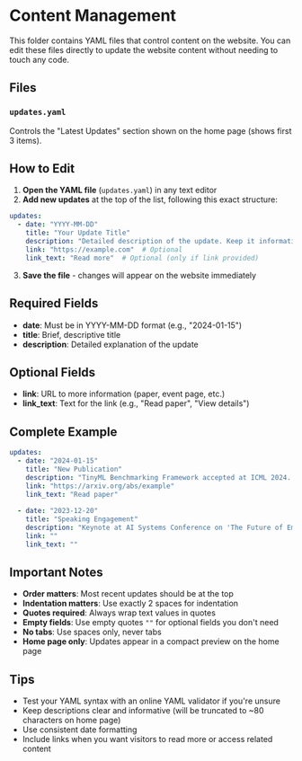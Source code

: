 # Content Management

This folder contains YAML files that control content on the website. You can edit these files directly to update the website content without needing to touch any code.

## Files

### `updates.yaml`
Controls the "Latest Updates" section shown on the home page (shows first 3 items).

## How to Edit

1. **Open the YAML file** (`updates.yaml`) in any text editor
2. **Add new updates** at the top of the list, following this exact structure:

```yaml
updates:
  - date: "YYYY-MM-DD"
    title: "Your Update Title"
    description: "Detailed description of the update. Keep it informative but concise."
    link: "https://example.com"  # Optional
    link_text: "Read more"  # Optional (only if link provided)
```

3. **Save the file** - changes will appear on the website immediately

## Required Fields

- **date**: Must be in YYYY-MM-DD format (e.g., "2024-01-15")
- **title**: Brief, descriptive title
- **description**: Detailed explanation of the update

## Optional Fields

- **link**: URL to more information (paper, event page, etc.)
- **link_text**: Text for the link (e.g., "Read paper", "View details")

## Complete Example

```yaml
updates:
  - date: "2024-01-15"
    title: "New Publication"
    description: "TinyML Benchmarking Framework accepted at ICML 2024. This work establishes standardized evaluation metrics for edge AI systems operating under severe resource constraints."
    link: "https://arxiv.org/abs/example"
    link_text: "Read paper"
    
  - date: "2023-12-20"
    title: "Speaking Engagement"
    description: "Keynote at AI Systems Conference on 'The Future of Embodied Intelligence'."
    link: ""
    link_text: ""
```

## Important Notes

- **Order matters**: Most recent updates should be at the top
- **Indentation matters**: Use exactly 2 spaces for indentation
- **Quotes required**: Always wrap text values in quotes
- **Empty fields**: Use empty quotes `""` for optional fields you don't need
- **No tabs**: Use spaces only, never tabs
- **Home page only**: Updates appear in a compact preview on the home page

## Tips

- Test your YAML syntax with an online YAML validator if you're unsure
- Keep descriptions clear and informative (will be truncated to ~80 characters on home page)
- Use consistent date formatting
- Include links when you want visitors to read more or access related content 